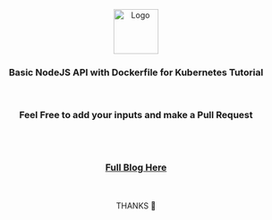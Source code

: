 <div align="center">
  <a>
    <img src="https://github.com/othneildrew/Best-README-Template/blob/master/images/logo.png" alt="Logo" width="80" height="80">
  </a>

  <h3 align="center">Basic NodeJS API with Dockerfile for Kubernetes Tutorial</h3>

</div>
<br/>
<div align="center">
<h3> Feel Free to add your inputs and make a Pull Request</h3>
<br/><br/>
</div>


</div>
<div align="center">
<h3><a href="https://dev.to/lovepreetsingh/implementing-microservice-architecture-in-node-js-1fg3">Full Blog Here</a></h3>
<br/><br/>
THANKS 🚀
</div>
